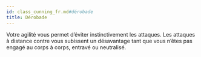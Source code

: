 ```yaml
---
id: class_cunning_fr.md#dérobade
title: Dérobade
---
```


Votre agilité vous permet d’éviter instinctivement les attaques. Les attaques à distance contre vous subissent un désavantage tant que vous n’êtes pas engagé au corps à corps, entravé ou neutralisé.

